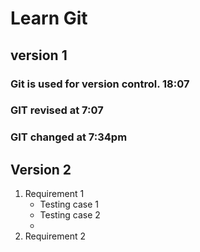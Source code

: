 # Learn Git 
## version 1
### Git is used for version control. 18:07
### GIT revised at 7:07
### GIT changed at 7:34pm

## Version 2
1. Requirement 1
   - Testing case 1
   - Testing case 2
   - 
2. Requirement 2
